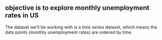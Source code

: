 ## objective is to explore monthly unemployment rates in US

The dataset we'll be working with is a time series dataset, which means the data points (monthly unemployment rates) are ordered by time. 